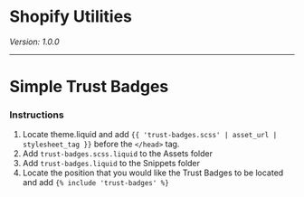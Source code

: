 # Shopify Utilities
_Version: 1.0.0_

---

# Simple Trust Badges

### Instructions

1. Locate theme.liquid and add `{{ 'trust-badges.scss' | asset_url | stylesheet_tag }}` before the `</head>` tag.
2. Add `trust-badges.scss.liquid` to the Assets folder
3. Add `trust-badges.liquid` to the Snippets folder
4. Locate the position that you would like the Trust Badges to be located and add `{% include 'trust-badges' %}`




